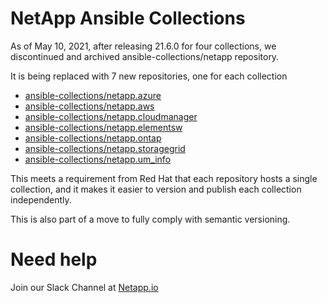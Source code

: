 # NetApp Ansible Collections

As of May 10, 2021, after releasing 21.6.0 for four collections, we discontinued and archived ansible-collections/netapp repository.

It is being replaced with 7 new repositories, one for each collection

* [ansible-collections/netapp.azure](https://github.com/ansible-collections/netapp.azure)
* [ansible-collections/netapp.aws](https://https://github.com/ansible-collections/netapp.aws)
* [ansible-collections/netapp.cloudmanager](https://github.com/ansible-collections/netapp.cloudmanager)
* [ansible-collections/netapp.elementsw](https://github.com/ansible-collections/netapp.elementsw)
* [ansible-collections/netapp.ontap](https://github.com/ansible-collections/netapp.ontap)
* [ansible-collections/netapp.storagegrid](https://github.com/ansible-collections/netapp.storagegrid)
* [ansible-collections/netapp.um_info](https://github.com/ansible-collections/netapp.um_info)


This meets a requirement from Red Hat that each repository hosts a single collection, and it makes it easier to version and publish each collection independently.

This is also part of a move to fully comply with semantic versioning.

# Need help
Join our Slack Channel at [Netapp.io](http://netapp.io/slack)
